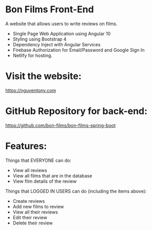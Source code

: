 # Bon Films Front-End

A website that allows users to write reviews on films.

- Single Page Web Application using Angular 10
- Styling using Bootstrap 4
- Dependency Inject with Angular Services
- Firebase Authorization for Email/Password and Google Sign In
- Netlify for hosting.

# Visit the website:

https://nguyentony.com

# GitHub Repository for back-end:

https://github.com/bon-films/bon-films-spring-boot

# Features:

Things that EVERYONE can do:
- View all reviews
- View all films that are in the database
- View film details of the review

Things that LOGGED IN USERS can do (including the items above): 
- Create reviews
- Add new films to review
- View all their reviews
- Edit their review
- Delete their review
